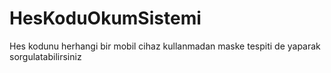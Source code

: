 # HesKoduOkumSistemi
Hes kodunu herhangi bir mobil cihaz kullanmadan maske tespiti de yaparak sorgulatabilirsiniz
